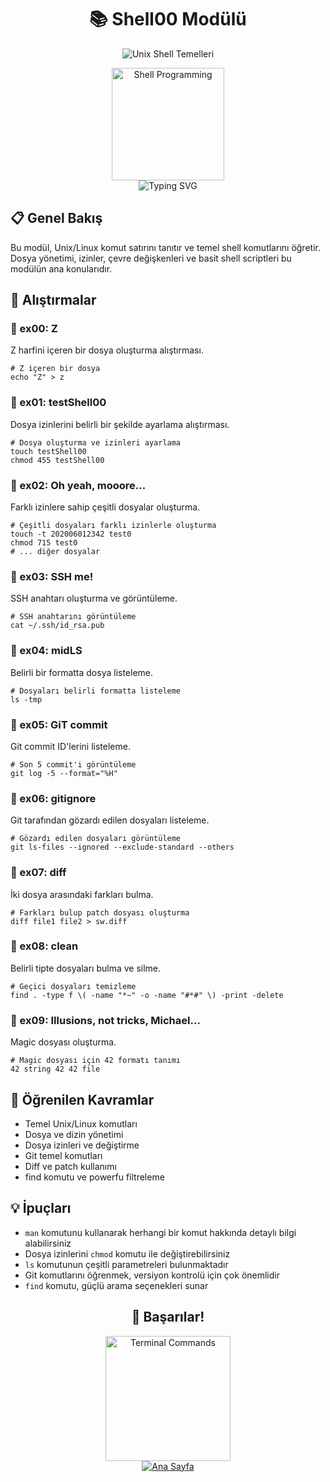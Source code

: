 # <div align="center">📚 Shell00 Modülü</div>

<div align="center">
  <img src="https://capsule-render.vercel.app/api?type=waving&color=0891b2&height=150&section=header&text=Unix%20Shell%20Temelleri&fontSize=40&fontColor=ffffff&animation=fadeIn&fontAlignY=38" alt="Unix Shell Temelleri" />
</div>

<p align="center">
  <img src="https://media.giphy.com/media/xTiTnwi8Azjnva46Fq/giphy.gif" alt="Shell Programming" width="180" />
  <br>
  <img src="https://readme-typing-svg.demolab.com?font=Fira+Code&size=18&duration=2000&pause=500&color=0891B2&center=true&vCenter=true&width=450&lines=Unix+Komutlar%C4%B1;Dosya+Y%C3%B6netimi;Terminal+Komutlar%C4%B1;Shell+Scriptleri" alt="Typing SVG" />
</p>

## 📋 Genel Bakış
Bu modül, Unix/Linux komut satırını tanıtır ve temel shell komutlarını öğretir. Dosya yönetimi, izinler, çevre değişkenleri ve basit shell scriptleri bu modülün ana konularıdır.

## 📝 Alıştırmalar

### 📁 ex00: Z
Z harfini içeren bir dosya oluşturma alıştırması.
```shell
# Z içeren bir dosya
echo "Z" > z
```

### 📁 ex01: testShell00
Dosya izinlerini belirli bir şekilde ayarlama alıştırması.
```shell
# Dosya oluşturma ve izinleri ayarlama
touch testShell00
chmod 455 testShell00
```

### 📁 ex02: Oh yeah, mooore...
Farklı izinlere sahip çeşitli dosyalar oluşturma.
```shell
# Çeşitli dosyaları farklı izinlerle oluşturma
touch -t 202006012342 test0
chmod 715 test0
# ... diğer dosyalar
```

### 📁 ex03: SSH me!
SSH anahtarı oluşturma ve görüntüleme.
```shell
# SSH anahtarını görüntüleme
cat ~/.ssh/id_rsa.pub
```

### 📁 ex04: midLS
Belirli bir formatta dosya listeleme.
```shell
# Dosyaları belirli formatta listeleme
ls -tmp
```

### 📁 ex05: GiT commit
Git commit ID'lerini listeleme.
```shell
# Son 5 commit'i görüntüleme
git log -5 --format="%H"
```

### 📁 ex06: gitignore
Git tarafından gözardı edilen dosyaları listeleme.
```shell
# Gözardı edilen dosyaları görüntüleme
git ls-files --ignored --exclude-standard --others
```

### 📁 ex07: diff
İki dosya arasındaki farkları bulma.
```shell
# Farkları bulup patch dosyası oluşturma
diff file1 file2 > sw.diff
```

### 📁 ex08: clean
Belirli tipte dosyaları bulma ve silme.
```shell
# Geçici dosyaları temizleme
find . -type f \( -name "*~" -o -name "#*#" \) -print -delete
```

### 📁 ex09: Illusions, not tricks, Michael...
Magic dosyası oluşturma.
```shell
# Magic dosyası için 42 formatı tanımı
42 string 42 42 file
```

## 🧠 Öğrenilen Kavramlar
- Temel Unix/Linux komutları
- Dosya ve dizin yönetimi
- Dosya izinleri ve değiştirme
- Git temel komutları
- Diff ve patch kullanımı
- find komutu ve powerfu filtreleme

## 💡 İpuçları
- `man` komutunu kullanarak herhangi bir komut hakkında detaylı bilgi alabilirsiniz
- Dosya izinlerini `chmod` komutu ile değiştirebilirsiniz
- `ls` komutunun çeşitli parametreleri bulunmaktadır
- Git komutlarını öğrenmek, versiyon kontrolü için çok önemlidir
- `find` komutu, güçlü arama seçenekleri sunar

<div align="center">
  <h2>🚀 Başarılar!</h2>
  <img src="https://media.giphy.com/media/3o7qE1YN7aBOFPRw8E/giphy.gif" alt="Terminal Commands" width="200" />
</div>

<div align="center">
  <a href="../README.md">
    <img src="https://img.shields.io/badge/Ana%20Sayfa-0891b2?style=for-the-badge" alt="Ana Sayfa" />
  </a>
</div> 